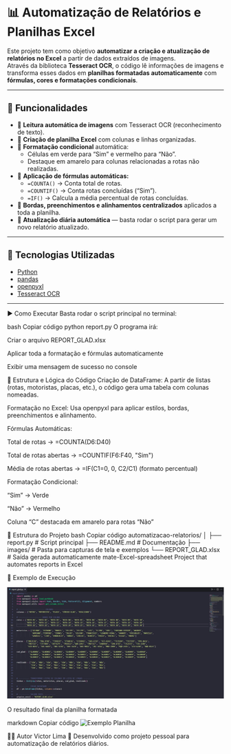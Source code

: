 #  📊 Automatização de Relatórios e Planilhas Excel

Este projeto tem como objetivo **automatizar a criação e atualização de relatórios no Excel** a partir de dados extraídos de imagens.  
Através da biblioteca **Tesseract OCR**, o código lê informações de imagens e transforma esses dados em **planilhas formatadas automaticamente** com **fórmulas, cores e formatações condicionais**.

---

## 🚀 Funcionalidades

- 🧠 **Leitura automática de imagens** com Tesseract OCR (reconhecimento de texto).  
- 📑 **Criação de planilha Excel** com colunas e linhas organizadas.  
- 🎨 **Formatação condicional** automática:
  - Células em verde para “Sim” e vermelho para “Não”.
  - Destaque em amarelo para colunas relacionadas a rotas não realizadas.
- 🧾 **Aplicação de fórmulas automáticas:**
  - `=COUNTA()` → Conta total de rotas.  
  - `=COUNTIF()` → Conta rotas concluídas (“Sim”).  
  - `=IF()` → Calcula a média percentual de rotas concluídas.  
- 🧱 **Bordas, preenchimentos e alinhamentos centralizados** aplicados a toda a planilha.  
- 🔄 **Atualização diária automática** — basta rodar o script para gerar um novo relatório atualizado.

---

## 🧰 Tecnologias Utilizadas

- [Python](https://www.python.org/)
- [pandas](https://pandas.pydata.org/)
- [openpyxl](https://openpyxl.readthedocs.io/)
- [Tesseract OCR](https://github.com/tesseract-ocr/tesseract)

---


▶️ Como Executar
Basta rodar o script principal no terminal:

bash
Copiar código
python report.py
O programa irá:

Criar o arquivo REPORT_GLAD.xlsx

Aplicar toda a formatação e fórmulas automaticamente

Exibir uma mensagem de sucesso no console

🧮 Estrutura e Lógica do Código
Criação de DataFrame:
A partir de listas (rotas, motoristas, placas, etc.), o código gera uma tabela com colunas nomeadas.

Formatação no Excel:
Usa openpyxl para aplicar estilos, bordas, preenchimentos e alinhamento.

Fórmulas Automáticas:

Total de rotas → =COUNTA(D6:D40)

Total de rotas abertas → =COUNTIF(F6:F40, "Sim")

Média de rotas abertas → =IF(C1=0, 0, C2/C1) (formato percentual)

Formatação Condicional:

“Sim” → Verde

“Não” → Vermelho

Coluna “C” destacada em amarelo para rotas “Não”


🧱 Estrutura do Projeto
bash
Copiar código
automatizacao-relatorios/
│
├── report.py              # Script principal
├── README.md              # Documentação
├── images/                # Pasta para capturas de tela e exemplos
└── REPORT_GLAD.xlsx       # Saída gerada automaticamente
mate-Excel-spreadsheet
Project that automates reports in Excel

📸 Exemplo de Execução
<p align="center">
  <img src="REPORT/72f254f1-784a-4ec1-90f0-7ab86c49e4cc.jpg" alt="Exemplo de planilha gerada" width="600">
</p>




O resultado final da planilha formatada




markdown
Copiar código
![Exemplo Planilha](images/exemplo_planilha.png)


🧑‍💻 Autor
Victor Lima
💼 Desenvolvido como projeto pessoal para automatização de relatórios diários.



